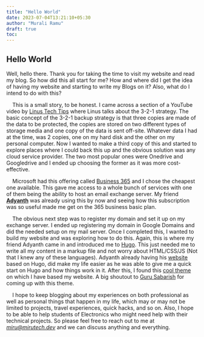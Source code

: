```yaml
---
title: "Hello World"
date: 2023-07-04T13:21:10+05:30
author: "Murali Ramu"
draft: true
toc:
---
```


## Hello World

Well, hello there. Thank you for taking the time to visit my website and read my blog. So how did this all start for me? How and where did I get the idea of having my website and starting to write my Blogs on it? Also, what do I intend to do with this?

&nbsp;&nbsp;&nbsp;&nbsp;This is a small story, to be honest. I came across a section of a YouTube video by [Linus Tech Tips](https://www.youtube.com/@LinusTechTips) where Linus talks about the 3-2-1 strategy. The basic concept of the 3-2-1 backup strategy is that three copies are made of the data to be protected, the copies are stored on two different types of storage media and one copy of the data is sent off-site. Whatever data I had at the time, was 2 copies, one on my hard disk and the other on my personal computer. Now I wanted to make a third copy of this and started to explore places where I could back this up and the obvious solution was any cloud service provider. The two most popular ones were Onedrive and Googledrive and I ended up choosing the former as it was more cost-effective. 

&nbsp;&nbsp;&nbsp;&nbsp;Microsoft had this offering called [Business 365](https://www.microsoft.com/en-in/microsoft-365/business/compare-all-microsoft-365-business-products-b?ef_id=_k_Cj0KCQjwho-lBhC_ARIsAMpgModmZJHsW0GS5AQbgVTDOHFflSPK8MdP0CtUiwp4pxQxCcirbkWLVDsaAsQdEALw_wcB_k_&OCID=AIDcmmapr1szny_SEM__k_Cj0KCQjwho-lBhC_ARIsAMpgModmZJHsW0GS5AQbgVTDOHFflSPK8MdP0CtUiwp4pxQxCcirbkWLVDsaAsQdEALw_wcB_k_&gclid=Cj0KCQjwho-lBhC_ARIsAMpgModmZJHsW0GS5AQbgVTDOHFflSPK8MdP0CtUiwp4pxQxCcirbkWLVDsaAsQdEALw_wcB) and I chose the cheapest one available. This gave me access to a whole bunch of services with one of them being the ability to host an email exchange server. My friend [**Adyanth**](https://www.linkedin.com/in/adyanth-h/) was already using this by now and seeing how this subscription was so useful made me get on the 365 business basic plan.

&nbsp;&nbsp;&nbsp;&nbsp;The obvious next step was to register my domain and set it up on my exchange server. I ended up registering my domain in Google Domains and did the needed setup on my mail server. Once I completed this, I wanted to build my website and was exploring how to do this. Again, this is where my friend Adyanth came in and introduced me to [Hugo](https://gohugo.io/). This just needed me to write all my content in a markup file and not worry about HTML/CSS/JS (Not that I knew any of these languages). Adyanth already having his [website](https://adyanth.site/) based on Hugo, did make my life easier as he was able to give me a quick start on Hugo and how things work in it. After this, I found this [cool theme](https://hugo-profile.netlify.app/) on which I have based my website. A big shoutout to [Guru Sabarish](https://github.com/gurusabarish) for coming up with this theme.

&nbsp;&nbsp;&nbsp;&nbsp;I hope to keep blogging about my experiences on both professional as well as personal things that happen in my life, which may or may not be limited to projects, travel experiences, quick hacks, and so on. Also, I hope to be able to help students of Electronics who might need help with their technical projects. So please feel free to reach out to me at *miru@mirutech.dev* and we can discuss anything and everything.